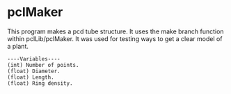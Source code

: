 ﻿
# pclMaker

This program makes a pcd tube structure. It uses the make branch function within pclLib/pclMaker.
It was used for testing ways to get a clear model of a plant.

    ----Variables----
    (int) Number of points.
    (float) Diameter.
    (float) Length.
    (float) Ring density.
